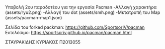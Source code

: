 
Υποβολή 2ου παραδοτέου για την εργασία Pacman 
-Αλλαγή χαρακτήρα (assets/ryu2.png)
-Αλλαγή του dot (assets/smh.png)
-Μετατροπή του Map (assets/pacman-map1.json)

Σελίδα του forked packman: https://github.com/SportsorIV/pacman
Εκτελέσιμο: https://sportsoriv.github.io/pacman/pacman.html

ΣΤΑΥΡΑΚΙΔΗΣ ΚΥΡΙΑΚΟΣ Π2013055 
